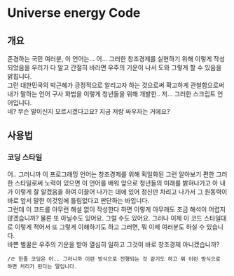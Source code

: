 # Universe energy Code

## 개요
존경하는 국민 여러분, 이 언어는... 어... 그러한 창조경제를 실현하기 위해 이렇게 작성되었음을 우리가 다 알고 간절히 바라면 우주의 기운이 나서 도와 그렇게 할 수 있음을 밝힙니다.  
그런 대한민국의 박근혜가 긍정적으로 알리고자 하는 것으로써 확고하게 관철함으로써 내가 말하는 언어 구사 화법을 이렇게 청년들을 위해 개발한.. 저... 그러한 스크립트 언어입니다.  
네? 무슨 말이신지 모르시겠다고요? 지금 저랑 싸우자는 거에요?

## 사용법
### 코딩 스타일
어.. 그러니까 이 프로그래밍 언어는 창조경제를 위해 획일화된 그런 알아보기 편한 그러한 스타일로써 노력이 있으면 이 언어를 배워 앞으로 청년들의 미래를 밝혀나가고 아 내가 이렇게 잘 알겠음을 하여 이끌어 나가는 데에 있어 정신만 차리고 나가서 그 원동력이 바로 앞서 말한 이것임에 틀림없다고 판단하는 바입니다.  
그런데 이 코드를 아무런 해설 없이 작성한다 하면 이렇게 아무래도 조금 해석이 어렵지 않겠습니까? 물론 또 아닐수도 있어요. 그럴 수도 있어요. 그러나 이제 이 코드 스타일대로 이렇게 적어서 또 그렇게 이해하기도 하고 그러면, 뭐 이제 여러분도 하실 수 있습니다.  
바쁜 벌꿀은 우주의 기운을 받아 열심히 일하고 그것이 바로 창조경제 아니겠습니까?  

~~~
/ㄹ 한줄 코딩은 어.. 그러니까 이런 방식으로 진행되는 것 같기도 하고 뭐 이런 방식으로 하면 처리가 된다는 말입니다.
~~~

